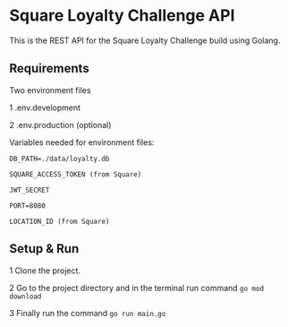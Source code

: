 
# Square Loyalty Challenge API
This is the REST API for the Square Loyalty Challenge build using Golang.




## Requirements
Two environment files

 1 .env.development

 2 .env.production (optional)

Variables needed for environment files:

`DB_PATH=./data/loyalty.db`

`SQUARE_ACCESS_TOKEN (from Square)`

`JWT_SECRET`

`PORT=8080`

`LOCATION_ID (from Square)`


## Setup & Run

1 Clone the project.

2 Go to the project directory and in the terminal run command `go mod download`

3 Finally run the command `go run main.go`
